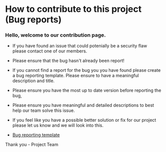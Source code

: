 
# How to contribute to this project (Bug reports)

### Hello, welcome to our contribution page.

* If you have found an issue that could potenially be a security flaw please contact one of our members.
 
* Please ensure that the bug hasn't already been report! 
 
* If you cannot find a report for the bug you you have found please create a bug reporting template. Please ensure to have a meaningful description and title.
 
* Please ensure you have the most up to date version before reporting the bug,
 
* Please ensure you have meaningful and detailed descriptions to best help our team solve this issue.
 
* If you feel like you have a possible better solution or fix for our project please let us know and we will look into this.

* [Bug reporting template](https://github.com/kaciyanova/SEMGroupProject/edit/master/.github/ISSUE_TEMPLATE/bug_report.md)

Thank you - Project Team

